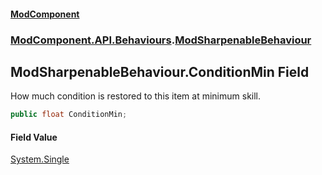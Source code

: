 #### [ModComponent](index.md 'index')
### [ModComponent.API.Behaviours](index.md#ModComponent.API.Behaviours 'ModComponent.API.Behaviours').[ModSharpenableBehaviour](ModSharpenableBehaviour.md 'ModComponent.API.Behaviours.ModSharpenableBehaviour')

## ModSharpenableBehaviour.ConditionMin Field

How much condition is restored to this item at minimum skill.

```csharp
public float ConditionMin;
```

#### Field Value
[System.Single](https://docs.microsoft.com/en-us/dotnet/api/System.Single 'System.Single')